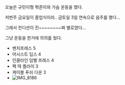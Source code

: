 오늘은 규민이형 혁준이와 가슴 운동을 했다.

저번주 금요일이 졸업식이라.. 금토일 3일 연속으로 음주를 했다...

그래서 컨디션이 진~~~~~~~~짜 별로였다...

그냥 운동을 한거에 의의를 뒀다.

- 벤치프레스 5
- 어시스트 딥스 4
- 인클라인 덤벨 프레스 4
- 펙 덱 플라이 3
- 케이블 푸쉬 다운 3
- ![IMG_8186](https://github.com/farmJun/workout-farmJun/assets/101688752/0d99d98f-f10b-451c-bdee-9a53555b6237)
